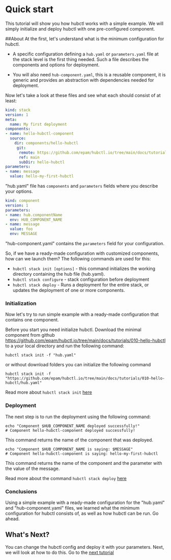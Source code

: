 # Quick start

This tutorial will show you how hubctl works with a simple example. 
We will simply initialize and deploy hubctl with one pre-configured component.

##About
At the first, let's understand what is the minimum configuration for hubctl.

- A specific configuration defining a `hub.yaml` or `parameters.yaml` file at the stack level is the first thing needed. Such a file describes the components and options for deployment.

- You will also need `hub-component.yaml`, this is a reusable component, it is generic and provides an abstraction with dependencies needed for deployment.

Now let's take a look at these files and see what each should consist of at least:

```hub.yaml 
kind: stack
version: 1
meta:
  name: My first deployment
components:
- name: hello-hubctl-component
  source:
    dir: components/hello-hubctl
     git:
      remote: https://github.com/epam/hubctl.io/tree/main/docs/tutorials/010-hello-hubctl/components/hello-hubctl
      ref: main
      subDir: hello-hubctl
parameters:
- name: message
  value: hello-my-first-hubctl
```
 "hub.yaml" file has `components` and  `parameters` fields where you describe your options.
 
 
```hub-component.yaml 
kind: component
version: 1
parameters:
- name: hub.componentName
  env: HUB_COMPONENT_NAME
- name: message
  value: foo
  env: MESSAGE
```
"hub-component.yaml" contains the `parameters` field for your configuration.


So, if we have a ready-made configuration with customized components, how can we launch them? The following commands are used for this:

- `hubctl stack init [options]` - this command initializes the working directory containing the hub file (hub.yaml).
- `hubctl stack configure` - stack configuration before deployment
- `hubctl stack deploy` - Runs a deployment for the entire stack, or updates the deployment of one or more components.


### Initialization

Now let's try to run simple example with a ready-made configuration that contains one component.

Before you start you need initialize hubctl. 
Download the minimal component from github https://github.com/epam/hubctl.io/tree/main/docs/tutorials/010-hello-hubctl to a your local directory and run the following command:

```shell
hubctl stack init -f "hub.yaml" 
```
or without download folders you can initialize the following command

```shell
hubctl stack init -f "https://github.com/epam/hubctl.io/tree/main/docs/tutorials/010-hello-hubctl/hub.yaml" 
```

Read more about `hubctl stack init` [here](/hubctl/cli/hubctl-stack-init/)

### Deployment

The next step is to run the deployment using the following command:

```shell
echo "Component $HUB_COMPONENT_NAME deployed successfully!"
# Component hello-hubctl-component deployed successfully!
```
This command returns the name of the component that was deployed.

```shell
echo "Component $HUB_COMPONENT_NAME is saying: $MESSAGE"
# Component hello-hubctl-component is saying: hello-my-first-hubctl
```
This command returns the name of the component and the parameter with the value of the message.

Read more about the command `hubctl stack deploy` [here](/hubctl/cli/hubctl-stack-deploy/)

### Conclusions

Using a simple example with a ready-made configuration for the "hub.yaml" and "hub-component.yaml" files, we learned what the minimum configuration for hubctl consists of, as well as how hubctl can be run. Go ahead.

## What's Next?

You can change the hubctl config and deploy it with your parameters. Next, we will look at how to do this.
Go to the [next tutorial](/tutorials/015-hello-kubectl-configure/)

